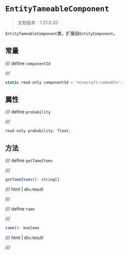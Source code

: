 # `EntityTameableComponent`

> 文档版本：1.21.0.20

`EntityTameableComponent`类，扩展自`EntityComponent`。

## 常量

/// define
`componentId`


///

```js
static read-only componentId = "minecraft:tameable";
```


## 属性

/// define
`probability`


///

```js
read-only probability: float;
```


## 方法

/// define
`getTameItems`


///

```js
getTameItems(): string[]
```

/// html | div.result

///


/// define
`tame`


///

```js
tame(): boolean
```

/// html | div.result

///

